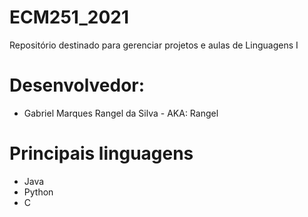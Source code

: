 # ECM251_2021
Repositório destinado para gerenciar projetos e aulas de Linguagens I

# Desenvolvedor:
- Gabriel Marques Rangel da Silva  -  AKA: Rangel

# Principais linguagens
- Java
- Python
- C
